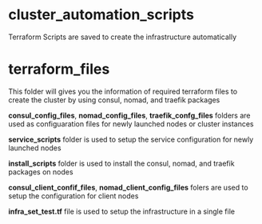 # cluster_automation_scripts
Terraform Scripts are saved to create the infrastructure automatically

# terraform_files 
This folder will gives you the information of required terraform files to create the cluster by using consul, nomad, and traefik packages

**consul_config_files**, **nomad_config_files**, **traefik_confg_files** folders are used as configuaration files for newly launched nodes or cluster instances

**service_scripts** folder is used to setup the service configuration for newly launched nodes

**install_scripts** folder is used to install the consul, nomad, and traefik packages on nodes

**consul_client_confif_files**, **nomad_client_config_files** folers are used to setup the configuration for client nodes

**infra_set_test.tf** file is used to setup the infrastructure in a single file
